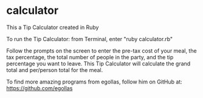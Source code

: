 # calculator
This a Tip Calculator created in Ruby

To run the Tip Calculator: from Terminal, enter "ruby calculator.rb"

Follow the prompts on the screen to enter the pre-tax cost of your meal,
the tax percentage, the total number of people in the party, and the tip percentage
you want to leave. This Tip Calculator will calculate the grand total and per/person total for the meal.

To find more amazing programs from egollas, follow him on GitHub at: https://github.com/egollas

